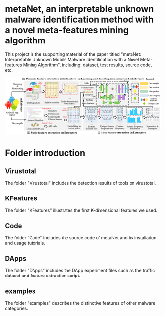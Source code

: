 # metaNet, an interpretable unknown malware identification method with a novel meta-features mining algorithm
This project is the supporting material of the paper titled "metaNet: Interpretable Unknown Mobile Malware Identification with a Novel Meta-features Mining Algorithm", including: dataset, test results, source code, etc.

<img src="./overviewer.png" alt="Logo" width="1000"/>

# Folder introduction

## Virustotal
The folder "Virustotal" includes the detection results of tools on virustotal.

## KFeatures
The folder "KFeatures" illustrates the first K-dimensional features we used.

## Code
The folder "Code" includes the source code of metaNet and its installation and usage tutorials. 

## DApps

The folder "DApps" includes the DApp experiment files such as the traffic dataset and feature extraction script.

## examples

The folder "examples" describes the distinctive features of other malware categories.
